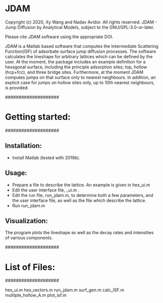 # JDAM

Copyright (c) 2020, Xy Wang and Nadav Avidor.
All rights reserved.
JDAM - Jump Diffusion by Analytical Models, subject to the GNU/GPL-3.0-or-later.

Please cite JDAM software using the appropriate DOI.

JDAM is a Matlab based software that computes the Intermediate Scattering Function(ISF) of adsorbate surface jump diffusion processes.
The software calculates the lineshape for arbitrary lattices which can be defined by the user. At the moment, the package includes an example definition for a hexagonal surface, including the principle adsorption sites; top, hollow (hcp+fcc), and three bridge sites. Furthermore, at the moment JDAM computes jumps on that surface only to nearest neighbours. In addition, an explicit case for jumps on hollow sites only, up to 10th nearest neighbours, is provided.


####################
# Getting started: #
####################

Installation:
-------------
- Install Matlab (tested with 2019b).

Usage:
------------------
- Prepare a file to describe the lattice. An example is given in hex_ui.m
- Edit the user interface file, <lattice>_ui.m .
- Edit the run file, run_jdam.m, to determine both a few parameters, and the user interface file, as well as the file which describe the lattice.
- Run run_jdam.m

Visualization:
--------------
The program plots the lineshape as well as the decay rates and intensities of various components.

####################
# List of Files:   #
####################

hex_ui.m
hex_vectors.m
run_jdam.m
surf_gen.m
calc_ISF.m
multiple_hollow_A.m
plot_isf.m
